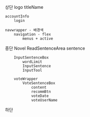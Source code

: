 상단
    logo
        titleName

    accountInfo
        login
    
    navwrapper - 배경색
        navigation - flex
            menus + active


중단
    Novel
        ReadSentenceArea
            sentence

        InputSentenceBox
            wordLimit
            InputSentence   
            InputTool

        voteWrapper
            VoteSentenceBox
                content
                recommBtn
                voteDate
                voteUserName
하단
